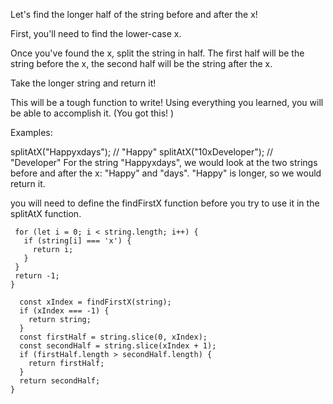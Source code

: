 Let's find the longer half of the string before and after the x!

First, you'll need to find the lower-case x.

Once you've found the x, split the string in half. The first half will be the string before the x, the second half will be the string after the x.

Take the longer string and return it!

This will be a tough function to write! Using everything you learned, you will be able to accomplish it. (You got this! )

Examples:

splitAtX("Happyxdays"); // "Happy"
splitAtX("10xDeveloper"); // "Developer"
 For the string "Happyxdays", we would look at the two strings before and after the x: "Happy" and "days". "Happy" is longer, so we would return it.

 you will need to define the findFirstX function before you try to use it in the splitAtX function.

 ```function findFirstX(string) {
  for (let i = 0; i < string.length; i++) {
    if (string[i] === 'x') {
      return i;
    }
  }
  return -1;
}
```

```function splitAtX(string) {
  const xIndex = findFirstX(string);
  if (xIndex === -1) {
    return string;
  }
  const firstHalf = string.slice(0, xIndex);
  const secondHalf = string.slice(xIndex + 1);
  if (firstHalf.length > secondHalf.length) {
    return firstHalf;
  }
  return secondHalf;
}
```